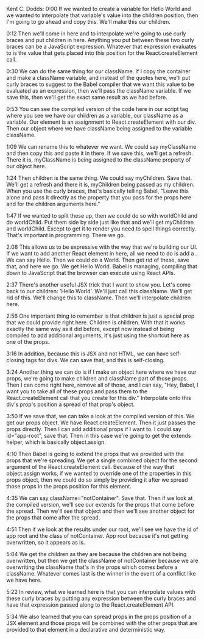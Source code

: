 Kent C. Dodds: 0:00 If we wanted to create a variable for Hello World and we wanted to interpolate that variable's value into the children position, then I'm going to go ahead and copy this. We'll make this our children.

0:12 Then we'll come in here and to interpolate we're going to use curly braces and put children in here. Anything you put between these two curly braces can be a JavaScript expression. Whatever that expression evaluates to is the value that gets placed into this position for the React.createElement call.

0:30 We can do the same thing for our className. If I copy the container and make a className variable, and instead of the quotes here, we'll put curly braces to suggest to the Babel compiler that we want this value to be evaluated as an expression, then we'll pass the className variable. If we save this, then we'll get the exact same result as we had before.

0:53 You can see the compiled version of the code here in our script tag where you see we have our children as a variable, our className as a variable. Our element is an assignment to React.createElement with our div. Then our object where we have className being assigned to the variable className.

1:09 We can rename this to whatever we want. We could say myClassName and then copy this and paste it in there. If we save this, we'll get a refresh. There it is, myClassName is being assigned to the className property of our object here.

1:24 Then children is the same thing. We could say myChildren. Save that. We'll get a refresh and there it is, myChildren being passed as my children. When you use the curly braces, that's basically telling Babel, "Leave this alone and pass it directly as the property that you pass for the props here and for the children arguments here."

1:47 If we wanted to split these up, then we could do so with worldChild and do worldChild. Put them side by side just like that and we'll get myChildren and worldChild. Except to get it to render you need to spell things correctly. That's important in programming. There we go.

2:08 This allows us to be expressive with the way that we're building our UI. If we want to add another React element in here, all we need to do is add a . We can say Hello. Then we could do a World. Then get rid of these, save that, and here we go. We get Hello World. Babel is managing, compiling that down to JavaScript that the browser can execute using React APIs.

2:37 There's another useful JSX trick that I want to show you. Let's come back to our children: 'Hello World'. We'll just call this className. We'll get rid of this. We'll change this to className. Then we'll interpolate children here.

2:56 One important thing to remember is that children is just a special prop that we could provide right here. Children is children. With that it works exactly the same way as it did before, except now instead of being compiled to add additional arguments, it's just using the shortcut here as one of the props.

3:16 In addition, because this is JSX and not HTML, we can have self-closing tags for divs. We can save that, and this is self-closing.

3:24 Another thing we can do is if I make an object here where we have our props, we're going to make children and className part of those props. Then I can come right here, remove all of those, and I can say, "Hey, Babel, I want you to take all of these props and pass them to the React.createElement call that you create for this div." Interpolate onto this div's prop's position a spread of that prop's object.

3:50 If we save that, we can take a look at the compiled version of this. We get our props object. We have React.createElement. Then it just passes the props directly. Then I can add additional props if I want to. I could say id="app-root", save that. Then in this case we're going to get the extends helper, which is basically object.assign.

4:10 Then Babel is going to extend the props that we provided with the props that we're spreading. We get a single combined object for the second argument of the React.createElement call. Because of the way that object.assign works, if we wanted to override one of the properties in this props object, then we could do so simply by providing it after we spread those props in the props position for this element.

4:35 We can say className="notContainer". Save that. Then if we look at the compiled version, we'll see our extends for the props that come before the spread. Then we'll see that object and then we'll see another object for the props that come after the spread.

4:51 Then if we look at the results under our root, we'll see we have the id of app root and the class of notContainer. App root because it's not getting overwritten, so it appears as is.

5:04 We get the children as they are because the children are not being overwritten, but then we get the className of notContainer because we are overwriting the className that's in the props which comes before a className. Whatever comes last is the winner in the event of a conflict like we have here.

5:22 In review, what we learned here is that you can interpolate values with these curly braces by putting any expression between the curly braces and have that expression passed along to the React.createElement API.

5:34 We also learned that you can spread props in the props position of a JSX element and those props will be combined with the other props that are provided to that element in a declarative and deterministic way.


